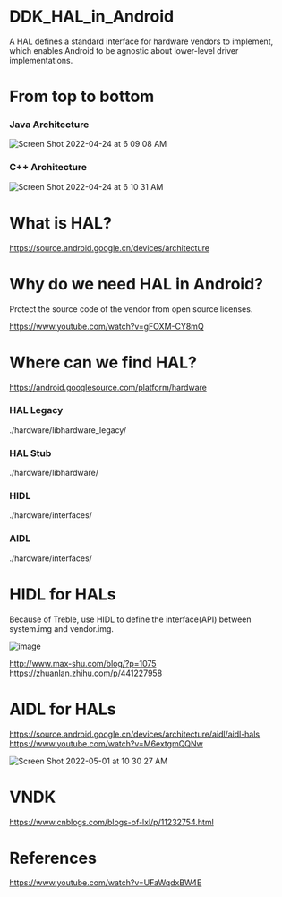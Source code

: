 # DDK_HAL_in_Android
A HAL defines a standard interface for hardware vendors to implement, which enables Android to be agnostic about lower-level driver implementations. &nbsp;

# From top to bottom
### Java Architecture
![Screen Shot 2022-04-24 at 6 09 08 AM](https://user-images.githubusercontent.com/67073582/164948344-eafad4b1-7b17-4c5e-978d-4e5d2423e5ba.png)

### C++ Architecture
![Screen Shot 2022-04-24 at 6 10 31 AM](https://user-images.githubusercontent.com/67073582/164948346-442bcf32-cb6e-49bc-808e-a03fe93aebcd.png)

# What is HAL?
https://source.android.google.cn/devices/architecture &nbsp;

# Why do we need HAL in Android?
Protect the source code of the vendor from open source licenses.<br/>

https://www.youtube.com/watch?v=gFOXM-CY8mQ &nbsp;

# Where can we find HAL?
https://android.googlesource.com/platform/hardware <br/>

### HAL Legacy
./hardware/libhardware_legacy/ &nbsp;

### HAL Stub
./hardware/libhardware/ &nbsp;

### HIDL 
./hardware/interfaces/ &nbsp;

### AIDL 
./hardware/interfaces/ &nbsp;

# HIDL for HALs
Because of Treble, use HIDL to define the interface(API) between system.img and vendor.img. <br/>

![image](https://user-images.githubusercontent.com/67073582/166171372-a8e305fc-1fae-49c6-8f55-a609f19689eb.png) <br/>

http://www.max-shu.com/blog/?p=1075 <br/>
https://zhuanlan.zhihu.com/p/441227958 &nbsp;

# AIDL for HALs
https://source.android.google.cn/devices/architecture/aidl/aidl-hals <br/>
https://www.youtube.com/watch?v=M6extgmQQNw <br/>

![Screen Shot 2022-05-01 at 10 30 27 AM](https://user-images.githubusercontent.com/67073582/166129645-616ed552-120a-4142-8370-6dc03e52b78a.png) &nbsp;

# VNDK
https://www.cnblogs.com/blogs-of-lxl/p/11232754.html &nbsp;

# References
https://www.youtube.com/watch?v=UFaWqdxBW4E &nbsp;
